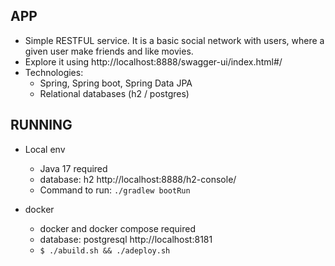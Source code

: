 
APP
---

- Simple RESTFUL service. It is a basic social network 
  with users, where a given user make friends and like movies.
- Explore it using http://localhost:8888/swagger-ui/index.html#/
- Technologies: 
  - Spring, Spring boot, Spring Data JPA
  - Relational databases (h2 / postgres)

RUNNING
-------

- Local env
  - Java 17 required
  - database: h2 http://localhost:8888/h2-console/
  - Command to run: `./gradlew bootRun`

- docker
  - docker and docker compose required
  - database: postgresql http://localhost:8181
  - `$ ./abuild.sh && ./adeploy.sh` 
